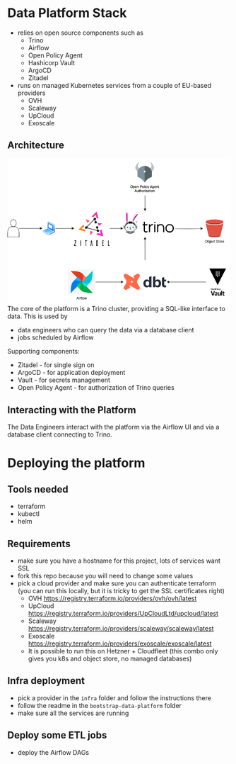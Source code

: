 # Data Platform Stack

* relies on open source components such as
  * Trino
  * Airflow
  * Open Policy Agent
  * Hashicorp Vault
  * ArgoCD
  * Zitadel
* runs on managed Kubernetes services from a couple of EU-based providers
  * OVH
  * Scaleway
  * UpCloud
  * Exoscale


## Architecture
![Architecture](docs/architecture.png)
The core of the platform is a Trino cluster, providing a SQL-like interface to data. This is used by
* data engineers who can query the data via a database client 
* jobs scheduled by Airflow

Supporting components:
* Zitadel - for single sign on
* ArgoCD - for application deployment
* Vault - for secrets management
* Open Policy Agent - for authorization of Trino queries

## Interacting with the Platform
The Data Engineers interact with the platform via the Airflow UI and via a database client connecting to Trino.

# Deploying the platform
## Tools needed
* terraform
* kubectl
* helm

## Requirements
* make sure you have a hostname for this project, lots of services want SSL
* fork this repo because you will need to change some values
* pick a cloud provider and make sure you can authenticate terraform (you can run this locally, but it is tricky to get the SSL certificates right)
  * OVH https://registry.terraform.io/providers/ovh/ovh/latest
  * UpCloud https://registry.terraform.io/providers/UpCloudLtd/upcloud/latest
  * Scaleway https://registry.terraform.io/providers/scaleway/scaleway/latest
  * Exoscale https://registry.terraform.io/providers/exoscale/exoscale/latest
  * It is possible to run this on Hetzner + Cloudfleet (this combo only gives you k8s and object store, no managed databases)

## Infra deployment
* pick a provider in the `infra` folder and follow the instructions there
* follow the readme in the `bootstrap-data-platform` folder
* make sure all the services are running

## Deploy some ETL jobs
* deploy the Airflow DAGs
